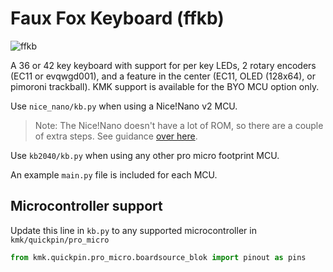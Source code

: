 # Faux Fox Keyboard (ffkb)

![ffkb](https://fingerpunch.xyz/product/faux-fox-keyboard)

A 36 or 42 key keyboard with support for per key LEDs, 2 rotary encoders (EC11
or evqwgd001), and a feature in the center (EC11, OLED (128x64), or pimoroni
trackball). KMK support is available for the BYO MCU option only.

Use `nice_nano/kb.py` when using a Nice!Nano v2 MCU.

> Note: The Nice!Nano doesn't have a lot of ROM, so there are a couple of extra
> steps. See guidance [over
> here](../../docs/Officially_Supported_Microcontrollers.md#nicenano).

Use `kb2040/kb.py` when using any other pro micro footprint MCU.

An example `main.py` file is included for each MCU.

## Microcontroller support

Update this line in `kb.py` to any supported microcontroller in `kmk/quickpin/pro_micro`

```python
from kmk.quickpin.pro_micro.boardsource_blok import pinout as pins
```
